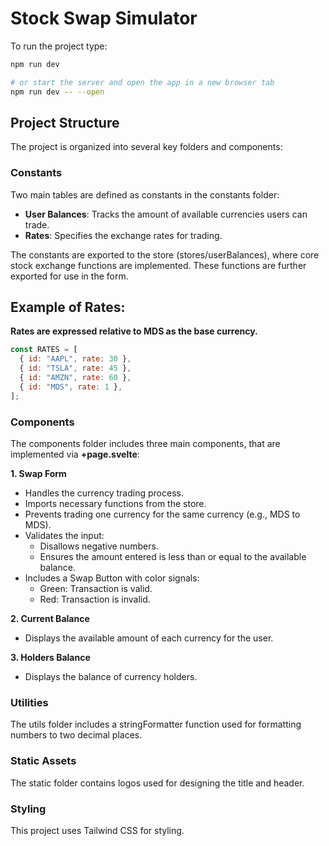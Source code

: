 # Stock Swap Simulator

To run the project type:

```bash
npm run dev

# or start the server and open the app in a new browser tab
npm run dev -- --open
```

## Project Structure

The project is organized into several key folders and components:

### Constants

Two main tables are defined as constants in the constants folder:

- **User Balances**: Tracks the amount of available currencies users can trade.
- **Rates**: Specifies the exchange rates for trading.

The constants are exported to the store (stores/userBalances), where core stock exchange functions are implemented. These functions are further exported for use in the form.

## Example of Rates:

**Rates are expressed relative to MDS as the base currency.**

```javascript
const RATES = [
  { id: "AAPL", rate: 30 },
  { id: "TSLA", rate: 45 },
  { id: "AMZN", rate: 60 },
  { id: "MDS", rate: 1 },
];
```

### Components

The components folder includes three main components, that are implemented via **+page.svelte**:

**1. Swap Form**

- Handles the currency trading process.
- Imports necessary functions from the store.
- Prevents trading one currency for the same currency (e.g., MDS to MDS).
- Validates the input:
  - Disallows negative numbers.
  - Ensures the amount entered is less than or equal to the available balance.
- Includes a Swap Button with color signals:
  - Green: Transaction is valid.
  - Red: Transaction is invalid.

**2. Current Balance**

- Displays the available amount of each currency for the user.

**3. Holders Balance**

- Displays the balance of currency holders.

### Utilities

The utils folder includes a stringFormatter function used for formatting numbers to two decimal places.

### Static Assets

The static folder contains logos used for designing the title and header.

### Styling

This project uses Tailwind CSS for styling.
